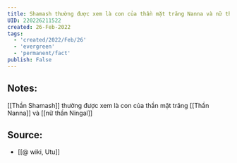 ```yaml
---
title: Shamash thường được xem là con của thần mặt trăng Nanna và nữ thần Ningal
UID: 220226211522
created: 26-Feb-2022
tags:
  - 'created/2022/Feb/26'
  - 'evergreen'
  - 'permanent/fact'
publish: False
---
```

## Notes:
[[Thần Shamash]] thường được xem là con của thần mặt trăng [[Thần Nanna]] và [[nữ thần Ningal]]

## Source:
- [[@ wiki, Utu]]




